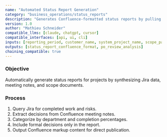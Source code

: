 ```yaml
---
name: "Automated Status Report Generation"
category: "business_operations/status_reports"
description: "Generates Confluence-formatted status reports by pulling data from Jira, Confluence scope pages, and meeting notes."
version: 1.0
author: "Mathieu Schneider"
compatible_llms: [claude, chatgpt, cursor]
compatible_interfaces: [api, ui, cli]
inputs: [reporting_period, customer_name, system_project_name, scope_pages, meeting_notes_location]
outputs: [status_report_confluence_format, po_review_analysis]
chaining_compatible: true
---
```


### Objective
Automatically generate status reports for projects by synthesizing Jira data, meeting notes, and scope documents.

### Process
1. Query Jira for completed work and risks.
2. Extract decisions from Confluence meeting notes.
3. Categorize by department and completion percentages.
4. Include formal decisions only in the report.
5. Output Confluence markup content for direct publication.
